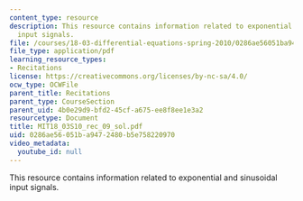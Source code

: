 ```yaml
---
content_type: resource
description: This resource contains information related to exponential and sinusoidal
  input signals.
file: /courses/18-03-differential-equations-spring-2010/0286ae56051ba9472480b5e758220970_MIT18_03S10_rec_09_sol.pdf
file_type: application/pdf
learning_resource_types:
- Recitations
license: https://creativecommons.org/licenses/by-nc-sa/4.0/
ocw_type: OCWFile
parent_title: Recitations
parent_type: CourseSection
parent_uid: 4b0e29d9-bfd2-45cf-a675-ee8f8ee1e3a2
resourcetype: Document
title: MIT18_03S10_rec_09_sol.pdf
uid: 0286ae56-051b-a947-2480-b5e758220970
video_metadata:
  youtube_id: null
---
```

This resource contains information related to exponential and sinusoidal input signals.